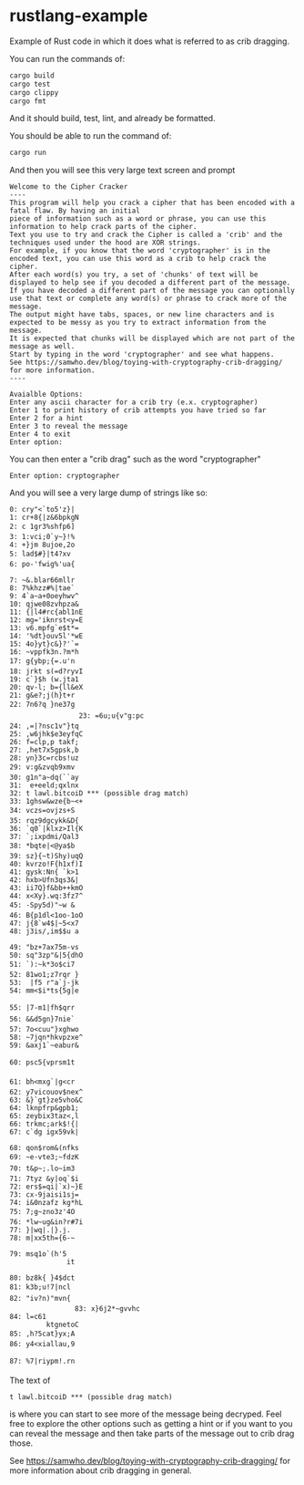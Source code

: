 # rustlang-example

Example of Rust code in which it does what is referred to as crib dragging.

You can run the commands of:

```sh
cargo build
cargo test
cargo clippy
cargo fmt
```

And it should build, test, lint, and already be formatted.

You should be able to run the command of:

```sh
cargo run
```

And then you will see this very large text screen and prompt

```text
Welcome to the Cipher Cracker
----
This program will help you crack a cipher that has been encoded with a fatal flaw. By having an initial
piece of information such as a word or phrase, you can use this information to help crack parts of the cipher.
Text you use to try and crack the Cipher is called a 'crib' and the techniques used under the hood are XOR strings.
For example, if you know that the word 'cryptographer' is in the encoded text, you can use this word as a crib to help crack the cipher.
After each word(s) you try, a set of 'chunks' of text will be displayed to help see if you decoded a different part of the message.
If you have decoded a different part of the message you can optionally use that text or complete any word(s) or phrase to crack more of the message.
The output might have tabs, spaces, or new line characters and is expected to be messy as you try to extract information from the message.
It is expected that chunks will be displayed which are not part of the message as well.
Start by typing in the word 'cryptographer' and see what happens.
See https://samwho.dev/blog/toying-with-cryptography-crib-dragging/ for more information.
----

Avaialble Options:
Enter any ascii character for a crib try (e.x. cryptographer)
Enter 1 to print history of crib attempts you have tried so far
Enter 2 for a hint
Enter 3 to reveal the message
Enter 4 to exit
Enter option:
```

You can then enter a "crib drag" such as the word "cryptographer"

```text
Enter option: cryptographer
```

And you will see a very large dump of strings like so:

```text
0: cry"<`to5'z}|
1: cr+8{|z&6bpkgN
2: c 1gr3%shfp6]
3: 1:vci;0`y~}!%
4: +}jm 8ujoe,2o
5: lad$#}|t4?xv
6: po-'fwig%'ua{

7: ~&.blar66mllr
8: 7%khzz#%|tae`
9: 4`a~a+0oeyhwv^
10: qjwe08zvhpza&
11: {|l4#rc{abl1nE
12: mg='iknrst<y=E
13: v6.mpfg`e$t*=
14: '%dt}ouv5l'*wE
15: 4o}yt}c&}?'`=
16: ~vppfk3n.?m*h
17: g{ybp;{=.u'n
18: jrkt s(=d?ryvI
19: c`}$h (w.jta1
20: qv-l; b={ll&eX
21: g&e?;j(h}t+r
22: 7n6?q }ne37g
                 23: =6u;u{v"g:pc
24: ,=|?nsc1v"}tq
25: ,w6jhk$e3eyfqC
26: f=clp,p takf;
27: ,het7x5gpsk,b
28: yn}3c=rcbs!uz
29: v:g&zvqb9xmv
30: g1n"a~dq(``ay
31:  e+eeld;qxlnx
32: t lawl.bitcoiD *** (possible drag match)
33: 1ghsw&wze{b~<+
34: vczs=ovjzs+S
35: rqz9dgcykk&D{
36: `q0`|klxz>Il{K
37: `;ixpdmi/Qal3
38: *bqte|<@ya$b
39: sz}{~t)Shy)uqQ
40: kvrzo!F{h1xf)I
41: gysk:Nn{ `k>1
42: hxb>Ufn3qs3&|
43: ii7Q}f&bb++kmO
44: x<Xy}.wq:3fz7^
45: -Spy5d)"~w &
46: B{p1dl<1oo-1oO
47: j{8`w4$|~5<x7
48: j3is/,im$$u a

49: "bz+7ax75m-vs
50: sq"3zp"&|5{dhO
51: `):~k*3o$ci7
52: 81wo1;z7rqr }
53:  |f5 r"a`j-jk
54: mm<$i*ts{5g|e

55: |7-m1|fh$qrr
56: &&d5gn}7nie`
57: 7o<cuu"}xghwo
58: ~7jqn*hkvpzxe^
59: &axj1`~eabur&

60: psc5{vprsm1t

61: bh<mxg`|g<cr
62: y7vicouov$nex^
63: &}`gt}ze5vho&C
64: lknpfrp&gpb1;
65: zeybix3taz<,l
66: trkmc;ark$!{|
67: c`dg igx59vk|

68: qon$rom&(nfks
69: ~e-vte3;~fdzK
70: t&p~;.lo~im3
71: 7tyz &y|oq`$i
72: ers$=qi|`x)~}E
73: cx-9jaisi1sj=
74: i&0nzafz kg*hL
75: 7;g~zno3z'4O
76: *lw~ug&in?r#7i
77: }|wq|.|}.j.
78: m|xx5th={6-~

79: msq1o`(h'5
              it

80: bz8k{ }4$dct
81: k3b;u!7|ncl
82: "iv?n)"mvn{
                83: x}6j2*~gvvhc
84: l=c61
         ktgnetoC
85: ,h?5cat}yx;A
86: y4<xiallau,9

87: %7|riypm!.rn
```

The text of

```text
t lawl.bitcoiD *** (possible drag match)
```

is where you can start to see more of the message being decryped. Feel free to explore the other options such as getting a hint
or if you want to you can reveal the message and then take parts of the message out to crib drag those.

See https://samwho.dev/blog/toying-with-cryptography-crib-dragging/ for more information about crib dragging in general.
